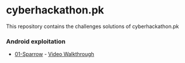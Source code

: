 # cyberhackathon.pk
This repository contains the challenges solutions of cyberhackathon.pk

### Android exploitation
- [01-Sparrow](https://github.com/Anon-Exploiter/cyberhackathon.pk/blob/main/android-exploitation/01-Sparrow/a.java) - [Video Walkthrough](https://www.youtube.com/watch?v=mzX_YVgJ8Og)
